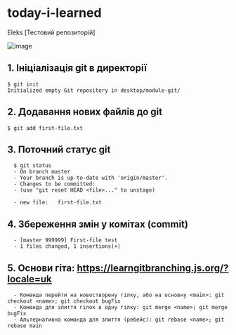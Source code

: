 # today-i-learned
Eleks [Тестовий репозиторій]

![image](https://user-images.githubusercontent.com/23397333/160283892-aef152ae-239e-419f-ab42-20ce849b9234.png)

## 1. Ініціалізація git в директорії
```
$ git init
Initialized empty Git repository in desktop/module-git/
```

## 2. Додавання нових файлів до git
```
$ git add first-file.txt
```
  
## 3. Поточний статус git
```
  $ git status
  - On branch master
  - Your branch is up-to-date with 'origin/master'.
  - Changes to be committed:
  - (use "git reset HEAD <file>..." to unstage)

  - new file:   first-file.txt
 ```
  
## 4. Збереження змін у комітах (commit)
```$ git commit -m "First-file test"
  - [master 999999] First-file test
  - 1 files changed, 1 insertions(+)
 ```

## 5. Основи гіта: https://learngitbranching.js.org/?locale=uk
```  - Команда для створення нових гілок: git branch <name>; git branch bugFix
  - Команда перейти на новостворену гілку, або на основну <main>: git checkout <name>; git checkout bugFix
  - Команда для злиття гілок в одну гілку: git merge <name>; git merge bugFix
  - Альтернативна команда для злиття (ребейс): git rebase <name>; git rebase main
```
  
